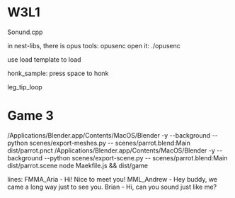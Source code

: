 # W3L1

Sonund.cpp

in nest-libs, there is opus tools: opusenc
open it: ./opusenc

use load template to load

honk_sample: press space to honk

leg_tip_loop

# Game 3
/Applications/Blender.app/Contents/MacOS/Blender -y --background --python scenes/export-meshes.py -- scenes/parrot.blend:Main dist/parrot.pnct
/Applications/Blender.app/Contents/MacOS/Blender -y --background --python scenes/export-scene.py -- scenes/parrot.blend:Main dist/parrot.scene
node Maekfile.js && dist/game  


lines:
FMMA_Aria - Hi! Nice to meet you!
MML_Andrew - Hey buddy, we came a long way just to see you.
Brian - Hi, can you sound just like me?